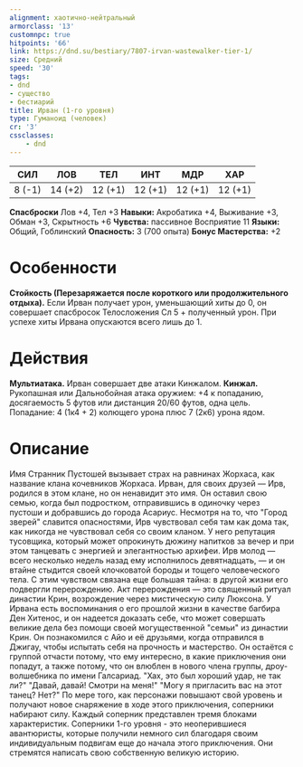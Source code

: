 ```yaml
---
alignment: хаотично-нейтральный
armorclass: '13'
customnpc: true
hitpoints: '66'
link: https://dnd.su/bestiary/7807-irvan-wastewalker-tier-1/
size: Средний
speed: '30'
tags:
- dnd
- существо
- бестиарий
title: Ирван (1-го уровня)
type: Гуманоид (человек)
cr: '3'
cssclasses:
    - dnd
---
```



| СИЛ | ЛОВ | ТЕЛ | ИНТ | МДР | ХАР |
|---|---|---|---|---|---|
| 8 (-1) | 14 (+2) | 12 (+1) | 12 (+1) | 12 (+1) | 12 (+1) |
**Спасброски** Лов +4, Тел +3
**Навыки:** Акробатика +4, Выживание +3, Обман +3, Скрытность +6
**Чувства:** пассивное Восприятие 11
**Языки:** Общий, Гоблинский
**Опасность:** 3 (700 опыта)
**Бонус Мастерства:** +2


# Особенности
**Стойкость (Перезаряжается после короткого или продолжительного отдыха).** Если Ирван получает урон, уменьшающий хиты до 0, он совершает спасбросок Телосложения Сл 5 + полученный урон. При успехе хиты Ирвана опускаются всего лишь до 1.


# Действия
**Мультиатака.** Ирван совершает две атаки Кинжалом.
**Кинжал.** Рукопашная или Дальнобойная атака оружием: +4 к попаданию, досягаемость 5 футов или дистанция 20/60 футов, одна цель. Попадание: 4 (1к4 + 2) колющего урона плюс 7 (2к6) урона ядом.


# Описание
Имя Странник Пустошей вызывает страх на равнинах Жорхаса, как название клана кочевников Жорхаса. Ирван, для своих друзей — Ирв, родился в этом клане, но он ненавидит это имя. Он оставил свою семью, когда был подростком, отправившись в одиночку через пустоши и добравшись до города Асариус. Несмотря на то, что "Город зверей" славится опасностями, Ирв чувствовал себя там как дома так, как никогда не чувствовал себя со своим кланом. У него репутация тусовщика, который может опрокинуть дюжину напитков за вечер и при этом танцевать с энергией и элегантностью архифеи. Ирв молод — всего несколько недель назад ему исполнилось девятнадцать, — и он втайне стыдится своей клочковатой бороды и тощего человеческого тела.  С этим чувством связана еще большая тайна: в другой жизни его подвергли перерождению. Акт перерождения — это священный ритуал династии Крин, возрождение через мистическую силу Люксона. У Ирвана есть воспоминания о его прошлой жизни в качестве багбира Ден Хитенос, и он надеется доказать себе, что может совершать великие дела без помощи своей могущественной "семьи" из династии Крин. Он познакомился с Айо и её друзьями, когда отправился в Джигау, чтобы испытать себя на прочность и мастерство. Он остаётся с группой отчасти потому, что ему интересно, в какие приключения они попадут, а также потому, что он влюблен в нового члена группы, дроу-волшебника по имени Галсариад. "Хах, это был хороший удар, не так ли?" "Давай, давай! Смотри на меня!" "Могу я пригласить вас на этот танец? Нет?" По мере того, как персонажи повышают свой уровень и получают новое снаряжение в ходе этого приключения, соперники набирают силу. Каждый соперник представлен тремя блоками характеристик. Соперники 1-го уровня - это неоперившиеся авантюристы, которые получили немного сил благодаря своим индивидуальным подвигам еще до начала этого приключения. Они стремятся написать свою собственную великую историю.
